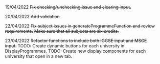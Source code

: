 19/04/2022
~~Fix checking/unchecking issue and clearing input.~~
 

20/04/2022
~~Add validation~~

22/04/2022
~~Fix subject issues in generateProgrammeFunction and review requirements.~~
~~Make sure that all subjects are six credits.~~

23/04/2022
~~Refactor functions to include both IGCSE input and MSCE input.~~
TODO: Create dynamic buttons for each university in DisplayProgrammes.
TODO: Create new display components for each university that open in a new tab.

